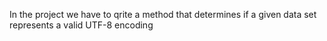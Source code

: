 In the project we have to qrite a method that determines if a given data set represents a valid UTF-8 encoding
